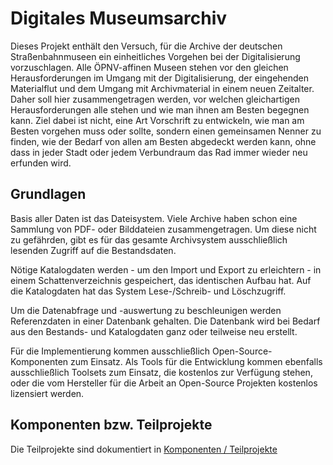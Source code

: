 # Digitales Museumsarchiv
Dieses Projekt enthält den Versuch, für die Archive der deutschen Straßenbahnmuseen ein einheitliches Vorgehen
bei der Digitalisierung vorzuschlagen.
Alle ÖPNV-affinen Museen stehen vor den gleichen Herausforderungen im Umgang mit der Digitalisierung,
der eingehenden Materialflut und dem Umgang mit Archivmaterial in einem neuen Zeitalter.
Daher soll hier zusammengetragen werden, vor welchen gleichartigen Herausforderungen alle stehen
und wie man ihnen am Besten begegnen kann.
Ziel dabei ist nicht, eine Art Vorschrift zu entwickeln, wie man am Besten vorgehen muss oder sollte,
sondern einen gemeinsamen Nenner zu finden, wie der Bedarf von allen am Besten abgedeckt werden kann,
ohne dass in jeder Stadt oder jedem Verbundraum das Rad immer wieder neu erfunden wird.

## Grundlagen
Basis aller Daten ist das Dateisystem. Viele Archive haben schon eine Sammlung von PDF- oder Bilddateien zusammengetragen.
Um diese nicht zu gefährden, gibt es für das gesamte Archivsystem ausschließlich lesenden Zugriff auf die Bestandsdaten.

Nötige Katalogdaten werden - um den Import und Export zu erleichtern - in einem Schattenverzeichnis gespeichert, das identischen Aufbau hat.
Auf die Katalogdaten hat das System Lese-/Schreib- und Löschzugriff.

Um die Datenabfrage und -auswertung zu beschleunigen werden Referenzdaten in einer Datenbank gehalten.
Die Datenbank wird bei Bedarf aus den Bestands- und Katalogdaten ganz oder teilweise neu erstellt.

Für die Implementierung kommen ausschließlich Open-Source-Komponenten zum Einsatz. Als Tools für die Entwicklung kommen 
ebenfalls ausschließlich Toolsets zum Einsatz, die kostenlos zur Verfügung stehen, oder die vom Hersteller für die Arbeit an
Open-Source Projekten kostenlos lizensiert werden.

## Komponenten bzw. Teilprojekte

Die Teilprojekte sind dokumentiert in 
[Komponenten / Teilprojekte](https://github.com/Projekt-Digitales-Museumsarchiv/.github/blob/main/Teilprojekte.md)
